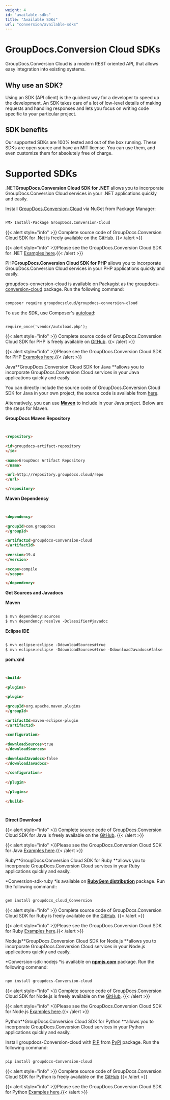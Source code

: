 ```yaml
---
weight: 4
id: "available-sdks"
title: "Available SDKs"
url: "conversion/available-sdks"
---
```







# GroupDocs.Conversion Cloud SDKs #

GroupDocs.Conversion Cloud is a modern REST oriented API, that allows easy integration into existing systems.

## Why use an SDK? ##

Using an SDK (API client) is the quickest way for a developer to speed up the development. An SDK takes care of a lot of low-level details of making requests and handling responses and lets you focus on writing code specific to your particular project.

## SDK benefits ##

Our supported SDKs are 100% tested and out of the box running. These SDKs are open source and have an MIT license. You can use them, and even customize them for absolutely free of charge.

# Supported SDKs #





 .NET**GroupDocs.Conversion Cloud SDK for .NET** allows you to incorporate GroupDocs.Conversion Cloud services in your .NET applications quickly and easily.

Install [GroupDocs.Conversion-Cloud](https://www.nuget.org/packages/GroupDocs.conversion-Cloud/) via NuGet from Package Manager:

```html 

PM> Install-Package GroupDocs.Conversion-Cloud

 ```

{{< alert style="info" >}}
Complete source code of GroupDocs.Conversion Cloud SDK for .Net is freely available on the [GitHub](https://github.com/groupdocs-conversion-cloud/groupdocs-conversion-cloud-dotnet).
{{< /alert >}}

{{< alert style="info" >}}Please see the GroupDocs.Conversion Cloud SDK for .NET [Examples here](https://github.com/groupdocs-conversion-cloud/groupdocs-conversion-cloud-dotnet/tree/master/GroupDocs.Conversion.Cloud.Sdk.Test).{{< /alert >}}




 PHP**GroupDocs.Conversion Cloud SDK for PHP** allows you to incorporate GroupDocs.Conversion Cloud services in your PHP applications quickly and easily.

groupdocs-conversion-cloud is available on Packagist as the [groupdocs-conversion-cloud](https://packagist.org/packages/groupdocscloud/groupdocs-conversion-cloud) package. Run the following command:

```html 

composer require groupdocscloud/groupdocs-conversion-cloud

 ```

To use the SDK, use Composer's [autoload](https://getcomposer.org/doc/00-intro.md#autoloading):

```html 

require_once('vendor/autoload.php');

 ```

{{< alert style="info" >}}
Complete source code of GroupDocs.Conversion Cloud SDK for PHP is freely available on [GitHub](https://github.com/groupdocs-conversion-cloud/groupdocs-conversion-cloud-php).
{{< /alert >}}

{{< alert style="info" >}}Please see the GroupDocs.Conversion Cloud SDK for PHP [Examples here](https://github.com/groupdocs-conversion-cloud/groupdocs-conversion-cloud-php/tree/master/tests/GroupDocs/Conversion/ApiTests).{{< /alert >}}




 Java**GroupDocs.Conversion Cloud SDK for Java **allows you to incorporate GroupDocs.Conversion Cloud services in your Java applications quickly and easily.

You can directly include the source code of GroupDocs.Conversion Cloud SDK for Java in your own project, the source code is available from [here](https://github.com/groupdocs-conversion-cloud/groupdocs-conversion-cloud-java).

Alternatively, you can use **[Maven](https://repository.groupdocs.cloud/webapp/#/artifacts/browse/tree/General/repo/com/groupdocs/groupdocs-conversion-cloud)** to include in your Java project. Below are the steps for Maven.

**GroupDocs Maven Repository**

```html 


<repository>
    
<id>groupdocs-artifact-repository
</id>
    
<name>GroupDocs Artifact Repository
</name>
    
<url>http://repository.groupdocs.cloud/repo
</url>

</repository>


 ```

**Maven Dependency**

```html 


<dependency>
    
<groupId>com.groupdocs
</groupId>
    
<artifactId>groupdocs-Conversion-cloud
</artifactId>
    
<version>19.4
</version>
    
<scope>compile
</scope>

</dependency>


 ```

**Get Sources and Javadocs**

**Maven**

```html 

$ mvn dependency:sources
$ mvn dependency:resolve -Dclassifier#javadoc


 ```

**Eclipse IDE**

```html 

$ mvn eclipse:eclipse -DdownloadSources#true
$ mvn eclipse:eclipse -DdownloadSources#true -DdownloadJavadocs#false


 ```

**pom.xml**

```html 


<build>
  
<plugins>
    
<plugin>
      
<groupId>org.apache.maven.plugins
</groupId>
      
<artifactId>maven-eclipse-plugin
</artifactId>
      
<configuration>
          
<downloadSources>true
</downloadSources>
          
<downloadJavadocs>false
</downloadJavadocs>
      
</configuration>
    
</plugin>
  
</plugins>
 
</build>




 ```

**Direct Download**

{{< alert style="info" >}}
Complete source code of GroupDocs.Conversion Cloud SDK for Java is freely available on the [GitHub](https://github.com/groupdocs-conversion-cloud/groupdocs-conversion-cloud-java).
{{< /alert >}}

{{< alert style="info" >}}Please see the GroupDocs.Conversion Cloud SDK for Java [Examples here](https://github.com/groupdocs-conversion-cloud/groupdocs-conversion-cloud-java/tree/master/src/test/java/com/groupdocs/cloud/conversion/api).{{< /alert >}}




 Ruby**GroupDocs.Conversion Cloud SDK for Ruby **allows you to incorporate GroupDocs.Conversion Cloud services in your Ruby applications quickly and easily.

*Conversion-sdk-ruby *is available on **[RubyGem distribution](https://rubygems.org/gems/groupdocs_conversion_cloud)** package. Run the following command::

```html 

gem install groupdocs_cloud_Conversion 


 ```

{{< alert style="info" >}}
Complete source code of GroupDocs.Conversion Cloud SDK for Ruby is freely available on the [GitHub](https://github.com/groupdocs-conversion-cloud/groupdocs-conversion-cloud-ruby).
{{< /alert >}}

{{< alert style="info" >}}Please see the GroupDocs.Conversion Cloud SDK for Ruby [Examples here](https://github.com/groupdocs-conversion-cloud/groupdocs-conversion-cloud-ruby/tree/master/test).{{< /alert >}}




 Node.js**GroupDocs.Conversion Cloud SDK for Node.js **allows you to incorporate GroupDocs.Conversion Cloud services in your Node.js applications quickly and easily.

*Conversion-sdk-nodejs *is available on **[npmjs.com](https://www.npmjs.com/package/groupdocs-conversion-cloud)** package. Run the following command:

```html 

npm install groupdocs-Conversion-cloud


 ```

{{< alert style="info" >}}
Complete source code of GroupDocs.Conversion Cloud SDK for Node.js is freely available on the [GitHub](https://github.com/groupdocs-conversion-cloud/groupdocs-conversion-cloud-node).
{{< /alert >}}

{{< alert style="info" >}}Please see the GroupDocs.Conversion Cloud SDK for Node.js [Examples here](https://github.com/groupdocs-conversion-cloud/groupdocs-conversion-cloud-node/tree/master/test).{{< /alert >}}




 Python**GroupDocs.Conversion Cloud SDK for Python **allows you to incorporate GroupDocs.Conversion Cloud services in your Python applications quickly and easily.

Install groupdocs-Conversion-cloud with [PIP](https://pypi.org/project/pip/) from [PyPI](https://pypi.org/project/groupdocs-conversion-cloud/) package. Run the following command:

```html 

pip install groupdocs-Conversion-cloud


 ```

{{< alert style="info" >}}
Complete source code of GroupDocs.Conversion Cloud SDK for Python is freely available on the [GitHub](https://github.com/groupdocs-conversion-cloud/groupdocs-conversion-cloud-python)
{{< /alert >}}

{{< alert style="info" >}}Please see the GroupDocs.Conversion Cloud SDK for Python [Examples here](https://github.com/groupdocs-conversion-cloud/groupdocs-conversion-cloud-python/tree/master/test).{{< /alert >}}




